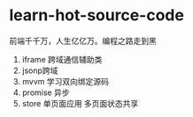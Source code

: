 # learn-hot-source-code
前端千千万，人生亿亿万。编程之路走到黑

1. iframe 跨域通信辅助类
2. jsonp跨域
3. mvvm	学习双向绑定源码
4. promise 异步
5. store 单页面应用 多页面状态共享
